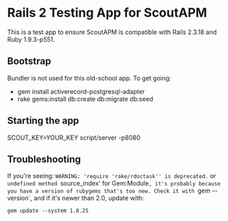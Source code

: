 # Rails 2 Testing App for ScoutAPM

This is a test app to ensure ScoutAPM is compatible with Rails 2.3.18 and Ruby 1.9.3-p551.

## Bootstrap

Bundler is not used for this old-school app. To get going:

* gem install activerecord-postgresql-adapter
* rake gems:install db:create db:migrate db:seed

## Starting the app

SCOUT_KEY=YOUR_KEY script/server -p8080

## Troubleshooting

If you're seeing: `WARNING: 'require 'rake/rdoctask'' is deprecated.` or `undefined method `source_index' for Gem:Module`, it's probably because you have a version of rubygems that's too new. Check it with `gem --version`, and if it's newer than 2.0, update with:

    gem update --system 1.8.25
